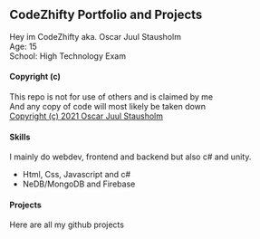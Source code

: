 ## CodeZhifty Portfolio and Projects
Hey im CodeZhifty aka. Oscar Juul Stausholm\
Age: 15\
School: High Technology Exam

#### Copyright (c)
This repo is not for use of others and is claimed by me\
And any copy of code will most likely be taken down\
[Copyright (c) 2021 Oscar Juul Stausholm](https://github.com/CodeZhifty/codezhifty/blob/main/LICENSE)

#### Skills
I mainly do webdev, frontend and backend but also c# and unity.
* Html, Css, Javascript and c#
* NeDB/MongoDB and Firebase

#### Projects
Here are all my github projects